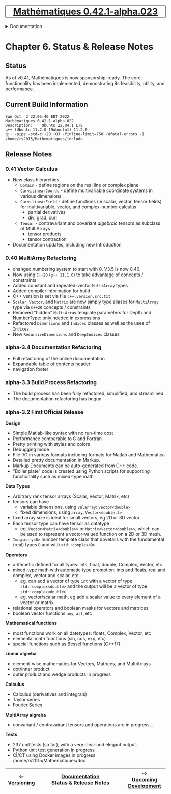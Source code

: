 [<h1 style='border: 2px solid; text-align: center'>Mathématiques 0.42.1-alpha.023</h1>](../../README.md)

<details>

<summary>Documentation</summary>

# [Documentation](../README.md)<br>
Chapter 1. [License](../license/README.md)<br>
Chapter 2. [About](../about/README.md)<br>
Chapter 3. [Why?](../why/README.md)<br>
Chapter 4. [Objectives](../objectives/README.md)<br>
Chapter 5. [Versioning](../versioning/README.md)<br>
Chapter 6. _Status & Release Notes_ <br>
Chapter 7. [Upcoming Development](../development-schedule/README.md)<br>
Chapter 8. [Introduction with Examples](../intro/README.md)<br>
Chapter 9. [Installation](../installation/README.md)<br>
Chapter 10. [Your First Mathématiques Project](../first-project/README.md)<br>
Chapter 11. [Usage Guide: Syntax, Data Types, Functions, etc](../user-guide/README.md)<br>
Chapter 12. [Benchmarks](../benchmarks/README.md)<br>
Chapter 13. [Tests](../test/README.md)<br>
Chapter 14. [Developer Guide: Modifying and Extending Mathématiques](../developer-guide/README.md)<br>


</details>



# Chapter 6. Status & Release Notes

## Status

As of v0.41, Mathématiques is now sponsorship-ready.  The core functionality has been implemented, demonstrating its feasibility, utility, and performance.

## Current Build Information

```
Sun Oct  2 22:05:40 EDT 2022
Mathématiques 0.42.1-alpha.022
Description:	Ubuntu 22.04.1 LTS
g++ (Ubuntu 11.2.0-19ubuntu1) 11.2.0
g++ -pipe -std=c++20 -O3 -finline-limit=750 -Wfatal-errors -I /home/rs2015/Mathematiques/include 

```

## Release Notes

### **0.41** Vector Calculus
  + New class hierarchies
    + `Domain` - define regions on the real line or complex plane
    + `CurvilinearCoords` - define multivariable coordinate systems in various dimensions
    + `CurvilinearField` - define functions (ie scalar, vector, tensor fields) for multivariable, vector, and complex-number calculus
      + partial derivatives
      + div, grad, curl
    + `Tensor` - contravariant and covariant *algebraic* tensors as subclass of MultiArrays
      + tensor products
      + tensor contraction
  + Documentation updates, including new Introduction

### **0.40** MultiArray Refactoring
  + changed numbering system to start with 0. V3.5 is now 0.40.
  + Now using `C++20` (`g++ 11.1.0`) to take advantage of concepts / constraints
  + Added constant and repeated-vector `MultiArray` types
  + Added compiler information for build
  + C++ version is set via file `c++.version.src.txt`
  + `Scalar`, `Vector`, and `Matrix` are now simply type aliases for `MultiArray` type via `C++20` concepts / constraints
  + Removed "hidden" `MultiArray` template parameters for Depth and NumberType: only needed in expressions
  + Refactored `Dimensions` and `Indices` classes as well as the uses of `Indices`
  + New `RecursiveDimensions`  and `DeepIndices` classes

### **alpha-3.4** Documentation Refactoring
  + Full refactoring of the online documentation
  + Expandable table of contents header
  + navigation footer

### **alpha-3.3** Build Process Refactoring
  + The build process has been fully refactored, simplified, and streamlined
  + The documentation refactoring has begun
  
### **alpha-3.2** First Official Release

**Design**
  + Simple Matlab-like syntax with no run-time cost
  + Performance comparable to C and Fortran
  + Pretty printing with styles and colors
  + Debugging mode
  + File I/O in various formats including formats for Matlab and Mathematica
  + Detailed pretty documentation in Markup.  
  + Markup Documents can be auto-generated from C++ code.
  + "Boiler plate" code is created using Python scripts for supporting functionality such as mixed-type math

**Data Types**
  + Arbitrary rank tensor arrays (Scalar, Vector, Matrix, etc)
  + tensors can have 
    + variable dimensions, using `valarray`:  `Vector<double>`
    + fixed dimensions, using `array`: `Vector<double,3>`
  + fixed array size is ideal for small vectors, eg 2D or 3D vector
  + Each tensor type can have tensor as datatype
    + eg. `Vector<Matrix<double>>` or `Matrix<Vector<double>>`, which can be used to represent a vector-valued function on a 2D or 3D mesh.
  + `Imaginary<D>` number template class that dovetails with the fundamental (real) types `D` and  with `std::complex<D>`

**Operators**
  + arithmetic defined for all types: ints, float, double, Complex, Vector, etc
  + mixed-type math with automatic type promotion: ints and floats, real and complex, vector and scalar, etc
    + eg. can add a vector of type `int` with a vector of type `std::complex<double>` and the output will be a vector of type `std::complex<double>`
    + eg. vector/scalar math, eg add a scalar value to every element of a vector or matrix
  + relational operators and boolean masks for vectors and matrices
  + boolean vector functions ```any```, ```all```, etc

**Mathematical functions**
  + most functions work on all datetypes: floats, Complex, Vector, etc
  + elemental math functions (sin, cos, exp, etc)
  + special functions such as Bessel functions (C++17).

**Linear algreba**
  + element-wise mathematics for Vectors, Matrices, and MultiArrays
  + dot/inner product
  + outer product and wedge products in progress 

**Calculus**
  + Calculus (derivatives and integrals)
  + Taylor series
  + Fourier Series

**MultiArray algreba**
  + convariant / contravairant tensors and operations are in progress...
 
**Tests**
  + 237 unit tests (so far), with a very clear and elegant output.
  + Python unit test generation in progress
  + CI/CT using Docker images in progress
/home/rs2015/Mathematiques/doc


| ⇦ <br />[Versioning](../versioning/README.md)  | [Documentation](../README.md)<br />Status & Release Notes<br /><img width=1000/> | ⇨ <br />[Upcoming Development](../development-schedule/README.md)   |
| ------------ | :-------------------------------: | ------------ |

